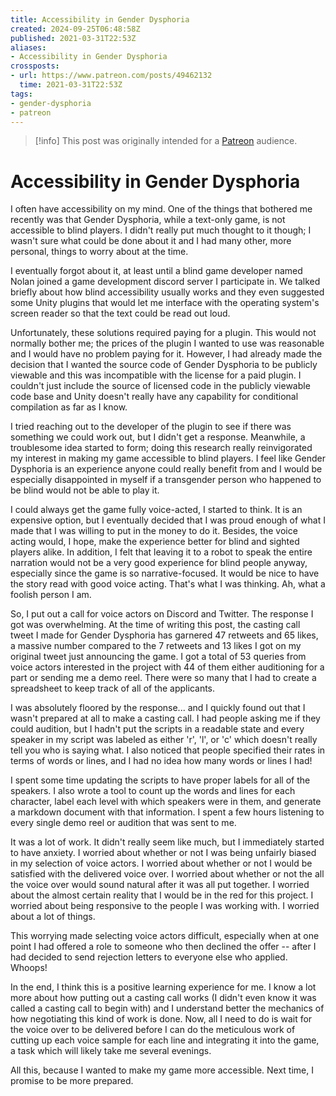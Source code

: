 ```yaml
---
title: Accessibility in Gender Dysphoria
created: 2024-09-25T06:48:58Z
published: 2021-03-31T22:53Z
aliases:
- Accessibility in Gender Dysphoria
crossposts:
- url: https://www.patreon.com/posts/49462132
  time: 2021-03-31T22:53Z
tags:
- gender-dysphoria
- patreon
---
```


> [!info]
> This post was originally intended for a [Patreon](../tags/patreon.md) audience.

# Accessibility in Gender Dysphoria

I often have accessibility on my mind. One of the things that bothered me recently was that Gender Dysphoria, while a text-only game, is not accessible to blind players. I didn't really put much thought to it though; I wasn't sure what could be done about it and I had many other, more personal, things to worry about at the time.

I eventually forgot about it, at least until a blind game developer named Nolan joined a game development discord server I participate in. We talked briefly about how blind accessibility usually works and they even suggested some Unity plugins that would let me interface with the operating system's screen reader so that the text could be read out loud.

Unfortunately, these solutions required paying for a plugin. This would not normally bother me; the prices of the plugin I wanted to use was reasonable and I would have no problem paying for it. However, I had already made the decision that I wanted the source code of Gender Dysphoria to be publicly viewable and this was incompatible with the license for a paid plugin. I couldn't just include the source of licensed code in the publicly viewable code base and Unity doesn't really have any capability for conditional compilation as far as I know.

I tried reaching out to the developer of the plugin to see if there was something we could work out, but I didn't get a response. Meanwhile, a troublesome idea started to form; doing this research really reinvigorated my interest in making my game accessible to blind players. I feel like Gender Dysphoria is an experience anyone could really benefit from and I would be especially disappointed in myself if a transgender person who happened to be blind would not be able to play it.

I could always get the game fully voice-acted, I started to think. It is an expensive option, but I eventually decided that I was proud enough of what I made that I was willing to put in the money to do it. Besides, the voice acting would, I hope, make the experience better for blind and sighted players alike. In addition, I felt that leaving it to a robot to speak the entire narration would not be a very good experience for blind people anyway, especially since the game is so narrative-focused. It would be nice to have the story read with good voice acting. That's what I was thinking. Ah, what a foolish person I am.

So, I put out a call for voice actors on Discord and Twitter. The response I got was overwhelming. At the time of writing this post, the casting call tweet I made for Gender Dysphoria has garnered 47 retweets and 65 likes, a massive number compared to the 7 retweets and 13 likes I got on my original tweet just announcing the game. I got a total of 53 queries from voice actors interested in the project with 44 of them either auditioning for a part or sending me a demo reel. There were so many that I had to create a spreadsheet to keep track of all of the applicants.

I was absolutely floored by the response... and I quickly found out that I wasn't prepared at all to make a casting call. I had people asking me if they could audition, but I hadn't put the scripts in a readable state and every speaker in my script was labeled as either 'r', 'l', or 'c' which doesn't really tell you who is saying what. I also noticed that people specified their rates in terms of words or lines, and I had no idea how many words or lines I had!

I spent some time updating the scripts to have proper labels for all of the speakers. I also wrote a tool to count up the words and lines for each character, label each level with which speakers were in them, and generate a markdown document with that information. I spent a few hours listening to every single demo reel or audition that was sent to me.

It was a lot of work. It didn't really seem like much, but I immediately started to have anxiety. I worried about whether or not I was being unfairly biased in my selection of voice actors. I worried about whether or not I would be satisfied with the delivered voice over. I worried about whether or not the all the voice over would sound natural after it was all put together. I worried about the almost certain reality that I would be in the red for this project. I worried about being responsive to the people I was working with. I worried about a lot of things.

This worrying made selecting voice actors difficult, especially when at one point I had offered a role to someone who then declined the offer -- after I had decided to send rejection letters to everyone else who applied. Whoops!

In the end, I think this is a positive learning experience for me. I know a lot more about how putting out a casting call works (I didn't even know it was called a casting call to begin with) and I understand better the mechanics of how negotiating this kind of work is done. Now, all I need to do is wait for the voice over to be delivered before I can do the meticulous work of cutting up each voice sample for each line and integrating it into the game, a task which will likely take me several evenings.

All this, because I wanted to make my game more accessible. Next time, I promise to be more prepared.
